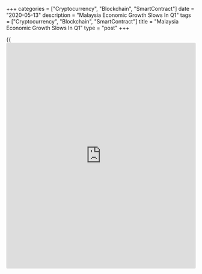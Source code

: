 +++
categories = ["Cryptocurrency", "Blockchain", "SmartContract"]
date = "2020-05-13"
description = "Malaysia Economic Growth Slows In Q1"
tags = ["Cryptocurrency", "Blockchain", "SmartContract"]
title = "Malaysia Economic Growth Slows In Q1"
type = "post"
+++

{{<iframe id="large-banner" src="https://www.bounty.group/#slide=26.0" width="100%" height="600" scrolling="no" style="border: 0px solid rgb(216, 221, 230); border-radius: 3px;">}}

Malaysia's economic growth eased sharply in the first quarter as
measures taken to contain the spread of the [coronavirus][1], or
Covid-19, pandemic weighed on exports and domestic growth, data from
Bank Negara Malaysia showed Wednesday.

Gross domestic product grew 0.7 percent on a yearly basis, much slower
than the 3.6 percent rise in the fourth quarter of 2019 but confounding
expectations for a decline of 1.5 percent.

On a quarter-on-quarter basis, the [economy][2] shrank 2.0 percent in
the first quarter after rising 0.6 percent in the preceding period.

The expenditure-side breakdown showed that household spending growth
eased to 6.7 percent, while government spending growth improved to 5
percent. Gross fixed capital formation fell 4.6 percent.

Exports and imports were down 7.1 percent and 2.5 percent, respectively.

The economy is forecast to contract in the second quarter but to
gradually improve in the second half of 2020 driven by fiscal and
monetary measures. A positive recovery is expected in 2021, in line with
global growth, the bank said.

Alex Holmes, an economist at Capital Economics, said GDP figures were
slightly better than expected but will provide little comfort, with the
economy set to contract much more sharply this quarter as depressed
domestic demand and an extremely weak external environment weigh on
activity.

The economy is set to see more pain ahead as broader control measures to
contain coronavirus will remain in place until June 9, Prakash Sakpal,
an ING economist said. This means a virtually entire quarter of
significantly sub-normal economic activity.

In the first quarter, headline inflation remained at a moderate 0.9
percent. Average headline inflation in 2020 is likely to turn negative,
due mainly to projections of substantially lower global oil prices, the
bank said.

Another report from the central bank showed that the current account
surplus increased to MYR 9.5 billion from MYR 7.5 billion in the fourth
quarter, driven by surplus in goods trade and the smaller deficit in
primary income.

For comments and feedback [contact](https://www.playgroundfx.com/contact/): editorial@rtt[news](https://www.letsplayfx.com/blog/forex-news-website/).com

[Economic News][2]

 **What parts of the world are seeing the best (and worst) economic
performances lately? Click[here][3] to check out our [Econ Scorecard][3]
and find out! See up-to-the-moment [ranking](https://www.playgroundfx.com/blog/crypto-exchange-ranking/)s for the best and worst
performers in [GDP][4], [unemployment rate][5], [inflation][6] and much
more.**

   1. www.rtt[news](https://www.letsplayfx.com/blog/forex-news-website/).com/list/coronavirus.aspx
   2. www.rtt[news](https://www.letsplayfx.com/blog/forex-news-website/).com/Content/EconomicNews.aspx
   3. www.rtt[news](https://www.letsplayfx.com/blog/forex-news-website/).com/economic-scorecard/world-rank/retail-sales/highest-performance.aspx
   4. www.rtt[news](https://www.letsplayfx.com/blog/forex-news-website/).com/economic-scorecard/world-rank/GDP/highest-performance.aspx
   5. www.rtt[news](https://www.letsplayfx.com/blog/forex-news-website/).com/economic-scorecard/world-rank/unemployment-rate/lowest-performance.aspx
   6. www.rtt[news](https://www.letsplayfx.com/blog/forex-news-website/).com/economic-scorecard/world-rank/CPI/highest-performance.aspx